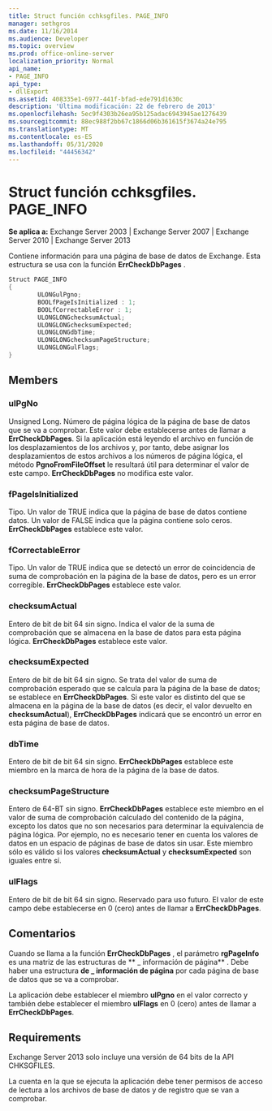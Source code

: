 ```yaml
---
title: Struct función cchksgfiles. PAGE_INFO
manager: sethgros
ms.date: 11/16/2014
ms.audience: Developer
ms.topic: overview
ms.prod: office-online-server
localization_priority: Normal
api_name:
- PAGE_INFO
api_type:
- dllExport
ms.assetid: 408335e1-6977-441f-bfad-ede791d1630c
description: 'Última modificación: 22 de febrero de 2013'
ms.openlocfilehash: 5ec9f4303b26ea95b125adac6943945ae1276439
ms.sourcegitcommit: 88ec988f2bb67c1866d06b361615f3674a24e795
ms.translationtype: MT
ms.contentlocale: es-ES
ms.lasthandoff: 05/31/2020
ms.locfileid: "44456342"
---
```

# <a name="cchksgfilespage_info-struct"></a>Struct función cchksgfiles. PAGE_INFO

**Se aplica a:** Exchange Server 2003 | Exchange Server 2007 | Exchange Server 2010 | Exchange Server 2013
  
Contiene información para una página de base de datos de Exchange. Esta estructura se usa con la función **ErrCheckDbPages** . 
  
```cs
Struct PAGE_INFO  
{
        ULONGulPgno;
        BOOLfPageIsInitialized : 1;
        BOOLfCorrectableError : 1;
        ULONGLONGchecksumActual;
        ULONGLONGchecksumExpected;
        ULONGLONGdbTime;
        ULONGLONGchecksumPageStructure;
        ULONGLONGulFlags;
}

```

## <a name="members"></a>Members

### <a name="ulpgno"></a>ulPgNo
  
Unsigned Long. Número de página lógica de la página de base de datos que se va a comprobar. Este valor debe establecerse antes de llamar a **ErrCheckDbPages**. Si la aplicación está leyendo el archivo en función de los desplazamientos de los archivos y, por tanto, debe asignar los desplazamientos de estos archivos a los números de página lógica, el método **PgnoFromFileOffset** le resultará útil para determinar el valor de este campo. **ErrCheckDbPages** no modifica este valor. 
    
### <a name="fpageisinitialized"></a>fPageIsInitialized 
  
Tipo. Un valor de TRUE indica que la página de base de datos contiene datos. Un valor de FALSE indica que la página contiene solo ceros. **ErrCheckDbPages** establece este valor. 
    
### <a name="fcorrectableerror"></a>fCorrectableError
  
Tipo. Un valor de TRUE indica que se detectó un error de coincidencia de suma de comprobación en la página de la base de datos, pero es un error corregible. **ErrCheckDbPages** establece este valor. 
    
### <a name="checksumactual"></a>checksumActual
  
Entero de bit de bit 64 sin signo. Indica el valor de la suma de comprobación que se almacena en la base de datos para esta página lógica. **ErrCheckDbPages** establece este valor. 
    
### <a name="checksumexpected"></a>checksumExpected
  
Entero de bit de bit 64 sin signo. Se trata del valor de suma de comprobación esperado que se calcula para la página de la base de datos; se establece en **ErrCheckDbPages**. Si este valor es distinto del que se almacena en la página de la base de datos (es decir, el valor devuelto en **checksumActual**), **ErrCheckDbPages** indicará que se encontró un error en esta página de base de datos. 
    
### <a name="dbtime"></a>dbTime
  
Entero de bit de bit 64 sin signo. **ErrCheckDbPages** establece este miembro en la marca de hora de la página de la base de datos. 
    
### <a name="checksumpagestructure"></a>checksumPageStructure 
  
Entero de 64-BT sin signo. **ErrCheckDbPages** establece este miembro en el valor de suma de comprobación calculado del contenido de la página, excepto los datos que no son necesarios para determinar la equivalencia de página lógica. Por ejemplo, no es necesario tener en cuenta los valores de datos en un espacio de páginas de base de datos sin usar. Este miembro sólo es válido si los valores **checksumActual** y **checksumExpected** son iguales entre sí. 
    
### <a name="ulflags"></a>ulFlags
  
Entero de bit de bit 64 sin signo. Reservado para uso futuro. El valor de este campo debe establecerse en 0 (cero) antes de llamar a **ErrCheckDbPages**.
    
## <a name="remarks"></a>Comentarios

Cuando se llama a la función **ErrCheckDbPages** , el parámetro **rgPageInfo** es una matriz de las estructuras de ** \_ información de página** . Debe haber una estructura **de \_ información de página** por cada página de base de datos que se va a comprobar. 
  
La aplicación debe establecer el miembro **ulPgno** en el valor correcto y también debe establecer el miembro **ulFlags** en 0 (cero) antes de llamar a **ErrCheckDbPages**. 
  
## <a name="requirements"></a>Requirements

Exchange Server 2013 solo incluye una versión de 64 bits de la API CHKSGFILES.
  
La cuenta en la que se ejecuta la aplicación debe tener permisos de acceso de lectura a los archivos de base de datos y de registro que se van a comprobar.
  

